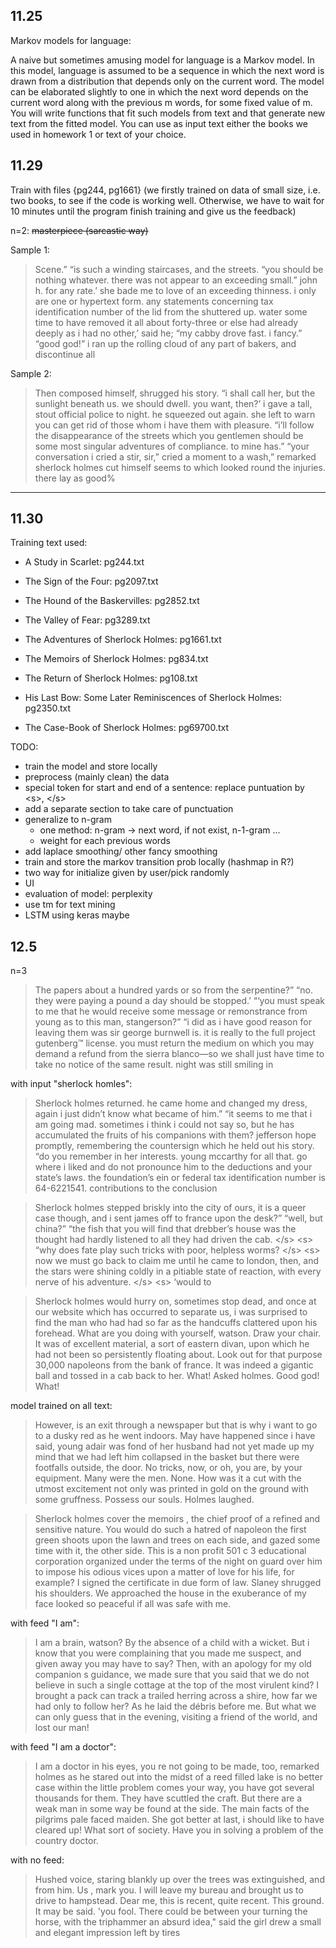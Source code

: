 11.25
---
Markov models for language: 

A naive but sometimes amusing model for language is a Markov
model. In this model, language is assumed to be a sequence in which the next word is
drawn from a distribution that depends only on the current word. The model can be
elaborated slightly to one in which the next word depends on the current word along with
the previous m words, for some fixed value of m.
You will write functions that fit such models from text and that generate new text from the
fitted model. You can use as input text either the books we used in homework 1 or text of
your choice.

11.29
---

Train with files {pg244, pg1661} (we firstly trained on data of small size, i.e. two books, to see if the code is working well. Otherwise, we have to wait for 10 minutes until the program finish training and give us the feedback) 

n=2: <s>masterpiece (sarcastic way) </s>

Sample 1:

> Scene.” “is such a winding staircases, and the streets. “you should be nothing whatever. there was not appear to an exceeding small.” john h. for any rate.’ she bade me to love of an exceeding thinness. i only are one or hypertext form. any statements concerning tax identification number of the lid from the shuttered up. water some time to have removed it all about forty-three or else had already deeply as i had no other,’ said he; “my cabby drove fast. i fancy.” “good god!” i ran up the rolling cloud of any part of bakers, and discontinue all

Sample 2:

> Then composed himself, shrugged his story. “i shall call her, but the sunlight beneath us. we should dwell. you want, then?’ i gave a tall, stout official police to night. he squeezed out again. she left to warn you can get rid of those whom i have them with pleasure. “i’ll follow the disappearance of the streets which you gentlemen should be some most singular adventures of compliance. to mine has.” “your conversation i cried a stir, sir,” cried a moment to a wash,” remarked sherlock holmes cut himself seems to which looked round the injuries. there lay as good%

---

11.30
---

Training text used:

- A Study in Scarlet: pg244.txt
- The Sign of the Four: pg2097.txt 
- The Hound of the Baskervilles: pg2852.txt
- The Valley of Fear: pg3289.txt 

- The Adventures of Sherlock Holmes: pg1661.txt
- The Memoirs of Sherlock Holmes: pg834.txt 
- The Return of Sherlock Holmes: pg108.txt
- His Last Bow: Some Later Reminiscences of Sherlock Holmes: pg2350.txt 
- The Case-Book of Sherlock Holmes: pg69700.txt

TODO:
- train the model and store locally
- preprocess (mainly clean) the data 
- special token for start and end of a sentence:
    replace puntuation by \<s\>, \</s\>
- add a separate section to take care of punctuation
- generalize to n-gram 
    - one method: n-gram -> next word, if not exist, n-1-gram ...
    - weight for each previous words
- add laplace smoothing/ other fancy smoothing
- train and store the markov transition prob locally (hashmap in R?)
- two way for initialize given by user/pick randomly
- UI
- evaluation of model: perplexity
- use tm for text mining
- LSTM using keras maybe

12.5
---
n=3

> The papers about a hundred yards or so from the serpentine?” “no. they were paying a pound a day should be stopped.’ “‘you must speak to me that he would receive some message or remonstrance from young as to this man, stangerson?” “i did as i have good reason for leaving them was sir george burnwell is. it is really to the full project gutenberg™ license. you must return the medium on which you may demand a refund from the sierra blanco—so we shall just have time to take no notice of the same result. night was still smiling in

with input "sherlock homles":
> Sherlock holmes returned. he came home and changed my dress, again i just didn’t know what became of him.” “it seems to me that i am going mad. sometimes i think i could not say so, but he has accumulated the fruits of his companions with them? jefferson hope promptly, remembering the countersign which he held out his story. “do you remember in her interests. young mccarthy for all that. go where i liked and do not pronounce him to the deductions and your state’s laws. the foundation’s ein or federal tax identification number is 64-6221541. contributions to the conclusion

> Sherlock holmes stepped briskly into the city of ours, it is a queer case though, and i sent james off to france upon the desk?” “well, but china?” “the fish that you will find that drebber’s house was the thought had hardly listened to all they had driven the cab. \</s\> \<s\> “why does fate play such tricks with poor, helpless worms? \</s\> \<s\> now we must go back to claim me until he came to london, then, and the stars were shining coldly in a pitiable state of reaction, with every nerve of his adventure. \</s\> \<s\> ‘would to

> Sherlock  holmes  would  hurry  on,  sometimes  stop  dead,  and  once  at  our  website  which  has  occurred  to  separate  us,  i  was  surprised  to  find  the  man  who  had  had  so  far  as  the  handcuffs  clattered  upon  his  forehead.  What  are  you  doing  with  yourself,  watson.  Draw  your  chair.  It  was  of  excellent  material,  a  sort  of  eastern  divan,  upon  which  he  had  not  been  so  persistently  floating  about.  Look  out  for  that  purpose  30,000  napoleons  from  the  bank  of  france.  It  was  indeed  a  gigantic  ball  and  tossed  in  a  cab  back  to  her.  What!  Asked  holmes.  Good  god!  What!


model trained on all text:
> However, is an exit through a newspaper but that is why i want to go to a dusky red as he went indoors. May have happened since i have said, young adair was fond of her husband had not yet made up my mind that we had left him collapsed in the basket but there were footfalls outside, the door. No tricks, now, or oh, you are, by your equipment. Many were the men. None. How was it a cut with the utmost excitement not only was printed in gold on the ground with some gruffness. Possess our souls. Holmes laughed.

> Sherlock holmes cover the memoirs , the chief proof of a refined and sensitive nature. You would do such a hatred of napoleon the first green shoots upon the lawn and trees on each side, and gazed some time with it, the other side. This is a non profit 501 c 3 educational corporation organized under the terms of the night on guard over him to impose his odious vices upon a matter of love for his life, for example? I signed the certificate in due form of law. Slaney shrugged his shoulders. We approached the house in the exuberance of my face looked so peaceful if all was safe with me.

with feed "I am":
> I am a brain, watson? By the absence of a child with a wicket. But i know that you were complaining that you made me suspect, and given away you may have to say? Then, with an apology for my old companion s guidance, we made sure that you said that we do not believe in such a single cottage at the top of the most virulent kind? I brought a pack can track a trailed herring across a shire, how far we had only to follow her? As he laid the débris before me. But what we can only guess that in the evening, visiting a friend of the world, and lost our man!

with feed "I am a doctor":
> I am a doctor in his eyes, you re not going to be made, too, remarked holmes as he stared out into the midst of a reed filled lake is no better case within the little problem comes your way, you have got several thousands for them. They have scuttled the craft. But there are a weak man in some way be found at the side. The main facts of the pilgrims pale faced maiden. She got better at last, i should like to have cleared up! What sort of society. Have you in solving a problem of the country doctor.

with no feed:
> Hushed voice, staring blankly up over the trees was extinguished, and from him. Us , mark you. I will leave my bureau and brought us to drive to hampstead. Dear me, this is recent, quite recent. This ground. It may be said. 'you fool. There could be between your turning the horse, with the triphammer an absurd idea," said the girl drew a small and elegant impression left by tires